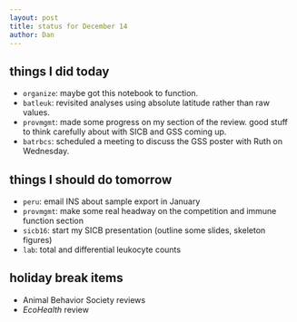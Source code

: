 ```yaml
---
layout: post
title: status for December 14
author: Dan
---
```


## things I did today

* `organize`: maybe got this notebook to function.
* `batleuk`: revisited analyses using absolute latitude rather than raw values.
* `provmgmt`: made some progress on my section of the review. good stuff to think carefully about with SICB and GSS coming up.
* `batrbcs`: scheduled a meeting to discuss the GSS poster with Ruth on Wednesday.

## things I should do tomorrow

* `peru`: email INS about sample export in January
* `provmgmt`: make some real headway on the competition and immune function section
* `sicb16`: start my SICB presentation (outline some slides, skeleton figures)
* `lab`: total and differential leukocyte counts

## holiday break items 
* Animal Behavior Society reviews
* *EcoHealth* review

<i class="fa fa-heart" style="color:pink"> </i>

